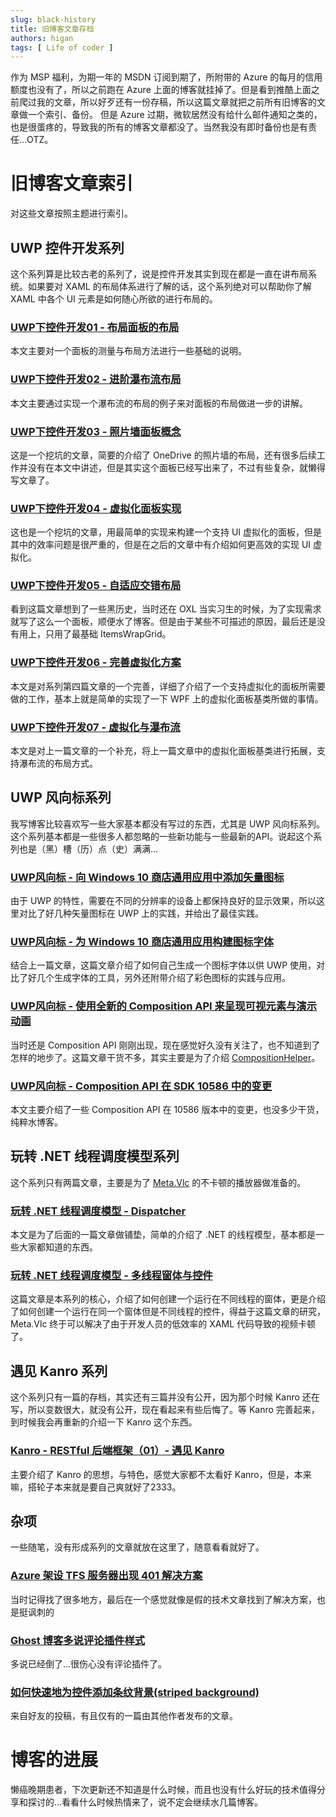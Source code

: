 ```yaml
---
slug: black-history
title: 旧博客文章存档
authors: higan
tags: [ Life of coder ]
---
```


作为 MSP 福利，为期一年的 MSDN 订阅到期了，所附带的 Azure 的每月的信用额度也没有了，所以之前跑在 Azure
上面的博客就挂掉了。但是看到推酷上面之前爬过我的文章，所以好歹还有一份存稿，所以这篇文章就把之前所有旧博客的文章做一个索引、备份。
但是 Azure 过期，微软居然没有给什么邮件通知之类的，也是很蛋疼的，导致我的所有的博客文章都没了。当然我没有即时备份也是有责任...OTZ。
<!--truncate-->
# 旧博客文章索引

对这些文章按照主题进行索引。

## UWP 控件开发系列

这个系列算是比较古老的系列了，说是控件开发其实到现在都是一直在讲布局系统。如果要对 XAML 的布局体系进行了解的话，这个系列绝对可以帮助你了解
XAML 中各个 UI 元素是如何随心所欲的进行布局的。

### [UWP下控件开发01 - 布局面板的布局](http://blog.higan.me/uwp-control-development-01/)

本文主要对一个面板的测量与布局方法进行一些基础的说明。

### [UWP下控件开发02 - 进阶瀑布流布局](http://blog.higan.me/uwp-control-development-02/)

本文主要通过实现一个瀑布流的布局的例子来对面板的布局做进一步的讲解。

### [UWP下控件开发03 - 照片墙面板概念](http://blog.higan.me/uwp-control-development-03/)

这是一个挖坑的文章，简要的介绍了 OneDrive 的照片墙的布局，还有很多后续工作并没有在本文中讲述，但是其实这个面板已经写出来了，不过有些复杂，就懒得写文章了。

### [UWP下控件开发04 - 虚拟化面板实现](http://blog.higan.me/uwp-control-development-04/)

这也是一个挖坑的文章，用最简单的实现来构建一个支持 UI 虚拟化的面板，但是其中的效率问题是很严重的，但是在之后的文章中有介绍如何更高效的实现
UI 虚拟化。

### [UWP下控件开发05 - 自适应交错布局](http://blog.higan.me/uwp-control-development-05/)

看到这篇文章想到了一些黑历史，当时还在 OXL 当实习生的时候，为了实现需求就写了这么一个面板，顺便水了博客。但是由于某些不可描述的原因，最后还是没有用上，只用了最基础
ItemsWrapGrid。

### [UWP下控件开发06 - 完善虚拟化方案](http://www.tuicool.com/articles/rm22e2U)

本文是对系列第四篇文章的一个完善，详细了介绍了一个支持虚拟化的面板所需要做的工作，基本上就是简单的实现了一下 WPF
上的虚拟化面板基类所做的事情。

### [UWP下控件开发07 - 虚拟化与瀑布流](http://www.tuicool.com/articles/JbmeqmU)

本文是对上一篇文章的一个补充，将上一篇文章中的虚拟化面板基类进行拓展，支持瀑布流的布局方式。

## UWP 风向标系列

我写博客比较喜欢写一些大家基本都没有写过的东西，尤其是 UWP 风向标系列。这个系列基本都是一些很多人都忽略的一些新功能与一些最新的API。说起这个系列也是（黑）槽（历）点（史）满满...

### [UWP风向标 - 向 Windows 10 商店通用应用中添加矢量图标](http://www.tuicool.com/articles/b6Vviu)

由于 UWP 的特性，需要在不同的分辨率的设备上都保持良好的显示效果，所以这里对比了好几种矢量图标在 UWP 上的实践，并给出了最佳实践。

### [UWP风向标 - 为 Windows 10 商店通用应用构建图标字体](http://www.tuicool.com/articles/VJvIvau)

结合上一篇文章，这篇文章介绍了如何自己生成一个图标字体以供 UWP 使用，对比了好几个生成字体的工具，另外还附带介绍了彩色图标的实践与应用。

### [UWP风向标 - 使用全新的 Composition API 来呈现可视元素与演示动画](http://www.tuicool.com/articles/zymqeiJ)

当时还是 Composition API
刚刚出现，现在感觉好久没有关注了，也不知道到了怎样的地步了。这篇文章干货不多，其实主要是为了介绍 [CompositionHelper](https://github.com/higankanshi/CompositionHelper)。

### [UWP风向标 - Composition API 在 SDK 10586 中的变更](http://www.tuicool.com/articles/zymqeiJ)

本文主要介绍了一些 Composition API 在 10586 版本中的变更，也没多少干货，纯粹水博客。

## 玩转 .NET 线程调度模型系列

这个系列只有两篇文章，主要是为了 [Meta.Vlc](https://github.com/higankanshi/Meta.Vlc) 的不卡顿的播放器做准备的。

### [玩转 .NET 线程调度模型 - Dispatcher](http://www.tuicool.com/articles/zq2Yfq)

本文是为了后面的一篇文章做铺垫，简单的介绍了 .NET 的线程模型，基本都是一些大家都知道的东西。

### [玩转 .NET 线程调度模型 - 多线程窗体与控件](http://www.tuicool.com/articles/vEN3Qbu)

这篇文章是本系列的核心，介绍了如何创建一个运行在不同线程的窗体，更是介绍了如何创建一个运行在同一个窗体但是不同线程的控件，得益于这篇文章的研究，Meta.Vlc
终于可以解决了由于开发人员的低效率的 XAML 代码导致的视频卡顿了。

## 遇见 Kanro 系列

这个系列只有一篇的存档，其实还有三篇并没有公开，因为那个时候 Kanro 还在写，所以变数很大，就没有公开，现在看起来有些后悔了。等
Kanro 完善起来，到时候我会再重新的介绍一下 Kanro 这个东西。

### [Kanro - RESTful 后端框架（01）- 遇见 Kanro](http://www.tuicool.com/articles/M3miE3v)

主要介绍了 Kanro 的思想，与特色，感觉大家都不太看好 Kanro，但是，本来嘛，搭轮子本来就是要自己爽就好了2333。

## 杂项

一些随笔，没有形成系列的文章就放在这里了，随意看看就好了。

### [Azure 架设 TFS 服务器出现 401 解决方案](http://www.tuicool.com/articles/uqMVN3q)

当时记得找了很多地方，最后在一个感觉就像是假的技术文章找到了解决方案，也是挺讽刺的

### [Ghost 博客多说评论插件样式](http://www.tuicool.com/articles/vQfyAfu)

多说已经倒了...很伤心没有评论插件了。

### [如何快速地为控件添加条纹背景(striped background)](http://www.tuicool.com/articles/mUNFRri)

来自好友的投稿，有且仅有的一篇由其他作者发布的文章。

# 博客的进展

懒癌晚期患者，下次更新还不知道是什么时候，而且也没有什么好玩的技术值得分享和探讨的...看看什么时候热情来了，说不定会继续水几篇博客。